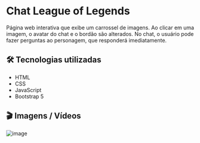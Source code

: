 # Chat League of Legends

Página web interativa que exibe um carrossel de imagens. Ao clicar em uma imagem, o avatar do chat e o bordão são alterados. No chat, o usuário pode fazer perguntas ao personagem, que responderá imediatamente.

## 🛠️ Tecnologias utilizadas
- HTML
- CSS
- JavaScript
- Bootstrap 5

## 🎬 Imagens / Vídeos 

![image](https://github.com/Mctks2/lol-chat/assets/62295808/e5d2ffa0-88fd-4d51-88df-43547ed807ff)

